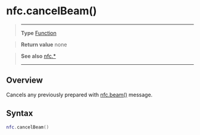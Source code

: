 # nfc.cancelBeam()

> --------------------- ------------------------------------------------------------------------------------------
> __Type__              [Function](https://docs.coronalabs.com/api/type/Function.html)

> __Return value__      none

> __See also__          [nfc.*](/plugin/nfc/index.md)
> --------------------- ------------------------------------------------------------------------------------------

## Overview

Cancels any previously prepared with [nfc.beam()](/plugin/nfc/beam.md) message.

## Syntax
```lua
nfc.cancelBeam()
```